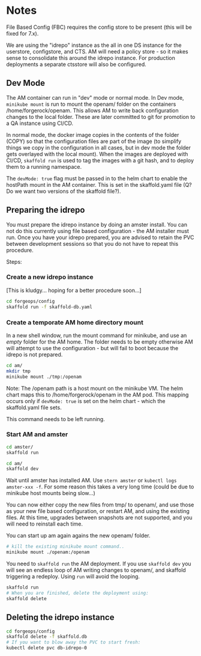 # Notes

File Based Config (FBC) requires the config store to be present (this will be fixed for 7.x).

We are using the "idrepo" instance as the all in one DS instance for the userstore, configstore, and CTS. AM will need
a policy store - so it makes sense to consolidate this around the idrepo instance. For production deployments
a separate ctsstore will also be configured.

## Dev Mode

The AM container can run in "dev" mode or normal mode. In Dev mode,  `minikube mount` is run to mount the openam/
folder on the containers /home/forgerock/openam.  This allows AM to write back configuration changes to the
local folder. These are later committed to git for promotion to a QA instance using CI/CD.

In normal mode, the docker image copies in the contents of the folder (COPY) so that the configuration files are part of the image (to simplify things we copy in the configuration in all cases, but in dev mode the folder gets overlayed with the local mount). When the images
are deployed with CI/CD, `skaffold run` is used to tag the images with a git hash, and to deploy them to a running namespace.

The `devMode: true` flag must be passed in to the helm chart to enable the hostPath mount in the AM container. This is set in the skaffold.yaml file (Q? Do we want two versions of the skaffold file?).


## Preparing the idrepo

You must prepare the idrepo instance by doing an amster install. You can not do this currently using file based configuration - the
AM installer must run. Once you have your idrepo prepared, you are advised to retain the PVC between development sessions
so that you do not have to repeat this procedure.

Steps:

### Create a new idrepo instance

[This is kludgy... hoping for a better procedure soon...]

```bash
cd forgeops/config
skaffold run -f skaffold-db.yaml
```

### Create a temporate AM home directory mount 

In a new shell window, run the mount command for minikube, and use an *empty* folder for the AM home.
The folder needs to be empty otherwise AM will attempt to use the configuration - but will fail to boot
because the idrepo is not prepared.


```bash
cd am/
mkdir tmp
minikube mount ./tmp:/openam
```

Note: The /openam path is a host mount on the minikube VM. The helm chart maps this to /home/forgerock/openam in the AM pod. This
mapping occurs only if `devMode: true` is set on the helm chart - which the skaffold.yaml file sets.

This command needs to be left running.

### Start AM and amster

```bash
cd amster/
skaffold run

cd am/
skaffold dev
```

Wait until amster has installed AM. Use `stern amster` or `kubectl logs amster-xxx -f`. For some reason
this takes a very long time (could be due to minikube host mounts being slow...)

You can now either copy the new files from tmp/ to openam/, and use those as your new file based configuration,
or restart AM, and using the existing files. At this time, upgrades between snapshots are not supported, and you
will need to reinstall each time.

You can start up am again agains the new openam/ folder.

```bash
# kill the existing minikube mount command..
minikube mount ./openam:/openam
```

You need to `skaffold run` the AM deployment. If you use `skaffold dev` you will 
see an endless loop of AM writing changes to openam/, and skaffold triggering a redeploy. 
Using `run` will avoid the looping.

```bash
skaffold run
# When you are finished, delete the deployment using:
skaffold delete
```




## Deleting the idrepo instance

```bash
cd forgeops/config
skaffold delete -f skaffold.db
# If you want to blow away the PVC to start fresh:
kubectl delete pvc db-idrepo-0
```
